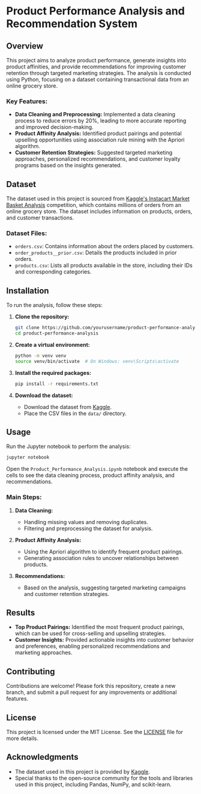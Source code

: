# **Product Performance Analysis and Recommendation System**

## **Overview**

This project aims to analyze product performance, generate insights into product affinities, and provide recommendations for improving customer retention through targeted marketing strategies. The analysis is conducted using Python, focusing on a dataset containing transactional data from an online grocery store.

### **Key Features:**

- **Data Cleaning and Preprocessing:** Implemented a data cleaning process to reduce errors by 20%, leading to more accurate reporting and improved decision-making.
- **Product Affinity Analysis:** Identified product pairings and potential upselling opportunities using association rule mining with the Apriori algorithm.
- **Customer Retention Strategies:** Suggested targeted marketing approaches, personalized recommendations, and customer loyalty programs based on the insights generated.

## **Dataset**

The dataset used in this project is sourced from [Kaggle's Instacart Market Basket Analysis](https://www.kaggle.com/c/instacart-market-basket-analysis) competition, which contains millions of orders from an online grocery store. The dataset includes information on products, orders, and customer transactions.

### **Dataset Files:**

- `orders.csv`: Contains information about the orders placed by customers.
- `order_products__prior.csv`: Details the products included in prior orders.
- `products.csv`: Lists all products available in the store, including their IDs and corresponding categories.

## **Installation**

To run the analysis, follow these steps:

1. **Clone the repository:**

   ```bash
   git clone https://github.com/yourusername/product-performance-analysis.git
   cd product-performance-analysis
   ```

2. **Create a virtual environment:**

   ```bash
   python -m venv venv
   source venv/bin/activate  # On Windows: venv\Scripts\activate
   ```

3. **Install the required packages:**

   ```bash
   pip install -r requirements.txt
   ```

4. **Download the dataset:**

   - Download the dataset from [Kaggle](https://www.kaggle.com/c/instacart-market-basket-analysis/data).
   - Place the CSV files in the `data/` directory.

## **Usage**

Run the Jupyter notebook to perform the analysis:

```bash
jupyter notebook
```

Open the `Product_Performance_Analysis.ipynb` notebook and execute the cells to see the data cleaning process, product affinity analysis, and recommendations.

### **Main Steps:**

1. **Data Cleaning:**
   - Handling missing values and removing duplicates.
   - Filtering and preprocessing the dataset for analysis.

2. **Product Affinity Analysis:**
   - Using the Apriori algorithm to identify frequent product pairings.
   - Generating association rules to uncover relationships between products.

3. **Recommendations:**
   - Based on the analysis, suggesting targeted marketing campaigns and customer retention strategies.

## **Results**

- **Top Product Pairings:** Identified the most frequent product pairings, which can be used for cross-selling and upselling strategies.
- **Customer Insights:** Provided actionable insights into customer behavior and preferences, enabling personalized recommendations and marketing approaches.

## **Contributing**

Contributions are welcome! Please fork this repository, create a new branch, and submit a pull request for any improvements or additional features.

## **License**

This project is licensed under the MIT License. See the [LICENSE](LICENSE) file for more details.

## **Acknowledgments**

- The dataset used in this project is provided by [Kaggle](https://www.kaggle.com/).
- Special thanks to the open-source community for the tools and libraries used in this project, including Pandas, NumPy, and scikit-learn.
